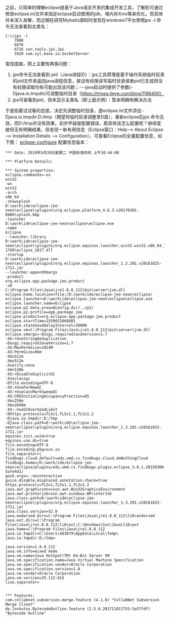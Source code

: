 之前，只简单的理解eclipse是基于Java语言开发的集成开发工具，了解到可通过修改eclipse.ini文件来指定eclipse启动使用的jdk、堆内存Xmx等来优化。但具体并未深入发解，而近期在研究Mybatis源码时发现在windows7平台使用jps -l 命令无法查看到主类名：
```language
C:\>jps -l
	7800
	6976
	6716 sun.tools.jps.Jps
	5920 com.zyl.base.io.SocketServer
```
查找度娘，网上主要有两类问题：
1. jps命令无法查看到 pid（Java进程ID）：jps工具原理是基于操作系统临时目录的pid文件来返回java进程信息，故没有权限读写临时目录或者pid已生成但没有权限读取均有可能出现该问题；---java启动时提供了参数(-Djava.io.tmpdir)可调整临时目录（https://trinea.iteye.com/blog/1196400）
2. jps可查看到pid，但未显示主类名（即上面示例）：暂未明确有解决办法

于是抱着试试看的态度，决定先调整临时目录，遂eclipse.ini文件添加 -Djava.io.tmpdir:D:/tmp（期望将临时目录调整至D盘），重新eclipse后jps 命令无效，而D:/tmp并没有效果。初步怀疑是配置错误，那具体该怎么配置呢？继续度娘但无有明确结果。但发现一新有用信息（Eclipse窗口：Help--> About Eclipse --> Installation Details --> Configuration），可查看Eclipse的全量配置信息，如下图：
[eclipse-configure](https://github.com/better-yulong/StudyNote-Resource/blob/master/StudyNote-Resource/tech/eclipse/eclipse-configure.PNG)
配置信息版本：
```language
*** Date: 2019年5月28日星期二 中国标准时间 上午10:44:08

*** Platform Details:

*** System properties:
eclipse.commands=-os
win32
-ws
win32
-arch
x86_64
-showsplash
D:\work\ide\eclipse-jee-neon\eclipse\\plugins\org.eclipse.platform_4.6.3.v20170301-0400\splash.bmp
-launcher
D:\work\ide\eclipse-jee-neon\eclipse\eclipse.exe
-name
Eclipse
--launcher.library
D:\work\ide\eclipse-jee-neon\eclipse\\plugins/org.eclipse.equinox.launcher.win32.win32.x86_64_1.1.401.v20161122-1740\eclipse_1617.dll
-startup
D:\work\ide\eclipse-jee-neon\eclipse\\plugins/org.eclipse.equinox.launcher_1.3.201.v20161025-1711.jar
--launcher.appendVmargs
-product
org.eclipse.epp.package.jee.product
-vm
C:\Program Files\Java\jre1.8.0_112\bin\server\jvm.dll
eclipse.home.location=file:/D:/work/ide/eclipse-jee-neon/eclipse/
eclipse.launcher=D:\work\ide\eclipse-jee-neon\eclipse\eclipse.exe
eclipse.launcher.name=Eclipse
eclipse.p2.data.area=@config.dir/../p2/
eclipse.p2.profile=epp.package.jee
eclipse.product=org.eclipse.epp.package.jee.product
eclipse.startTime=1559011068981
eclipse.stateSaveDelayInterval=30000
eclipse.vm=C:\Program Files\Java\jre1.8.0_112\bin\server\jvm.dll
eclipse.vmargs=-Dosgi.requiredJavaVersion=1.7
-XX:+UseStringDeduplication
-Dosgi.requiredJavaVersion=1.7
-XX:MaxPermSize=1024M
-XX:PermSize=96m
-Xms512m
-Xmx512m
-Xverify:none
-Xmn128m
-XX:+DisableExplicitGC
-Xnoclassgc
-Dfile.encoding=UTF-8
-XX:+UseParNewGC
-XX:+UseConcMarkSweepGC
-XX:CMSInitiatingOccupancyFraction=85
-Xms256m
-Xmx2048m
-XX:-UseGCOverheadLimit
-Dhttps.protocols=TLSv1,TLSv1.1,TLSv1.2
-Djava.io.tmpdir:D:/tmp
-Djava.class.path=D:\work\ide\eclipse-jee-neon\eclipse\\plugins/org.eclipse.equinox.launcher_1.3.201.v20161025-1711.jar
equinox.init.uuid=true
equinox.use.ds=true
file.encoding=UTF-8
file.encoding.pkg=sun.io
file.separator=\
findbugs.cloud.default=edu.umd.cs.findbugs.cloud.doNothingCloud
findbugs.home=/D:/work/ide/eclipse-jee-neon/eclipse/plugins/edu.umd.cs.findbugs.plugin.eclipse_3.0.1.20150306-5afe4d1/
gosh.args=--nointeractive
guice.disable.misplaced.annotation.check=true
https.protocols=TLSv1,TLSv1.1,TLSv1.2
java.awt.graphicsenv=sun.awt.Win32GraphicsEnvironment
java.awt.printerjob=sun.awt.windows.WPrinterJob
java.class.path=D:\work\ide\eclipse-jee-neon\eclipse\\plugins/org.eclipse.equinox.launcher_1.3.201.v20161025-1711.jar
java.class.version=52.0
java.endorsed.dirs=C:\Program Files\Java\jre1.8.0_112\lib\endorsed
java.ext.dirs=C:\Program Files\Java\jre1.8.0_112\lib\ext;C:\Windows\Sun\Java\lib\ext
java.home=C:\Program Files\Java\jre1.8.0_112
java.io.tmpdir=C:\Users\483879\AppData\Local\Temp\
java.io.tmpdir:D:/tmp=

java.version=1.8.0_112
java.vm.info=mixed mode
java.vm.name=Java HotSpot(TM) 64-Bit Server VM
java.vm.specification.name=Java Virtual Machine Specification
java.vm.specification.vendor=Oracle Corporation
java.vm.specification.version=1.8
java.vm.vendor=Oracle Corporation
java.vm.version=25.112-b15
line.separator=


*** Features:
com.collabnet.subversion.merge.feature (4.1.0) "CollabNet Subversion Merge Client"
de.loskutov.BytecodeOutline.feature (2.5.0.201711011753-5a57fdf) "Bytecode Outline"
```
